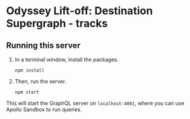# Odyssey Lift-off: Destination Supergraph - tracks

## Running this server

1. In a terminal window, install the packages.

    ```
    npm install
    ```

1. Then, run the server.

    ```
    npm start
    ```

This will start the GraphQL server on `localhost:4001`, where you can use Apollo Sandbox to run queries.
